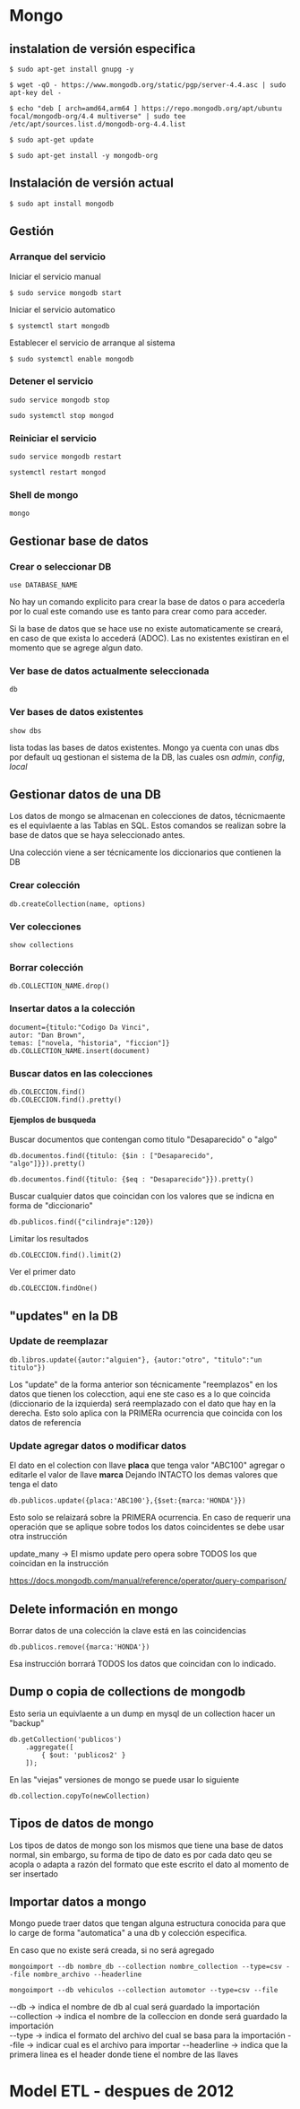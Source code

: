 # Mongo

## instalation de versión especifica

```
$ sudo apt-get install gnupg -y
```

```
$ wget -qO - https://www.mongodb.org/static/pgp/server-4.4.asc | sudo apt-key del -
```

```
$ echo "deb [ arch=amd64,arm64 ] https://repo.mongodb.org/apt/ubuntu focal/mongodb-org/4.4 multiverse" | sudo tee /etc/apt/sources.list.d/mongodb-org-4.4.list
```

```
$ sudo apt-get update
```

```
$ sudo apt-get install -y mongodb-org
```


## Instalación de versión actual

```
$ sudo apt install mongodb
```

## Gestión

### Arranque del servicio
Iniciar el servicio manual
```
$ sudo service mongodb start
```

Iniciar el servicio automatico
```
$ systemctl start mongodb
```

Establecer el servicio de arranque al sistema
```
$ sudo systemctl enable mongodb
```

### Detener el servicio

```
sudo service mongodb stop

sudo systemctl stop mongod
```
### Reiniciar el servicio

```
sudo service mongodb restart

systemctl restart mongod
```
### Shell de mongo

```
mongo
```

## Gestionar base de datos

### Crear o seleccionar DB


```
use DATABASE_NAME
```

No hay un comando explicito para crear la base de datos o para accederla por lo cual este comando use es tanto para crear como para acceder.

Si la base de datos que se hace use no existe automaticamente se creará, en caso de que exista lo accederá (ADOC). Las no existentes existiran en el momento que se agrege algun dato.

### Ver base de datos actualmente seleccionada
```
db
```

### Ver bases de datos existentes
```
show dbs
```

lista todas las bases de datos existentes. Mongo ya cuenta con unas dbs por default uq gestionan el sistema de la DB, las cuales osn *admin*, *config*, *local*
## Gestionar datos de una DB
Los datos de mongo se almacenan en colecciones de datos, técnicmaente es el equivlaente a las Tablas en SQL. Estos comandos se realizan sobre la base de datos que se haya seleccionado antes.

Una colección viene a ser técnicamente los diccionarios que contienen la DB

### Crear colección
```
db.createCollection(name, options)
```

### Ver colecciones
```
show collections
```

### Borrar colección
```
db.COLLECTION_NAME.drop()
```

### Insertar datos a la colección
```
document={titulo:"Codigo Da Vinci",
autor: "Dan Brown",
temas: ["novela, "historia", "ficcion"]}
db.COLLECTION_NAME.insert(document)
```

### Buscar datos en las colecciones
```
db.COLECCION.find()
db.COLECCION.find().pretty()
```

#### Ejemplos de busqueda
Buscar documentos que contengan como titulo "Desaparecido" o "algo"
```
db.documentos.find({titulo: {$in : ["Desaparecido", "algo"]}}).pretty()
```

```
db.documentos.find({titulo: {$eq : "Desaparecido"}}).pretty()
```

Buscar cualquier datos que coincidan con los valores que se indicna en forma de "diccionario"

```
db.publicos.find({"cilindraje":120})
```
Limitar los resultados

```
db.COLECCION.find().limit(2)
```

Ver el primer dato
```
db.COLECCION.findOne()
```

## "updates" en la DB


### Update de reemplazar
```
db.libros.update({autor:"alguien"}, {autor:"otro", "titulo":"un titulo"})
```

Los "update" de la forma anterior son técnicamente "reemplazos" en los datos que tienen los colecction, aqui ene ste caso es a lo que coincida (diccionario de la izquierda) será reemplazado con el dato que hay en la derecha. Esto solo aplica con la PRIMERa ocurrencia que coincida con los datos de referencia

### Update agregar datos o modificar datos
El dato en el colection con llave **placa** que tenga valor "ABC100" agregar o editarle el valor de llave **marca** Dejando INTACTO los demas valores que tenga el dato
```
db.publicos.update({placa:'ABC100'},{$set:{marca:'HONDA'}})
```
Esto solo se relaizará sobre la PRIMERA ocurrencia. En caso de requerir una operación que se aplique sobre todos los datos coincidentes se debe usar otra instrucción

update_many -> El mismo update pero opera sobre TODOS los que coincidan en la instrucción

https://docs.mongodb.com/manual/reference/operator/query-comparison/


## Delete información en mongo
Borrar datos de una colección la clave está en las coincidencias

```
db.publicos.remove({marca:'HONDA'})
```

Esa instrucción borrará TODOS los datos que coincidan con lo indicado.

## Dump o copia de collections de mongodb

Esto seria un equivlaente a un dump en mysql de un collection hacer un "backup"
```
db.getCollection('publicos')
    .aggregate([
        { $out: 'publicos2' }
    ]);
```

En las "viejas" versiones de mongo se puede usar lo siguiente

```
db.collection.copyTo(newCollection)
```



## Tipos de datos de mongo
Los tipos de datos de mongo son los mismos que tiene una base de datos normal, sin embargo, su forma de tipo de dato es por cada dato qeu se acopla o adapta a razón del formato que este escrito el dato al momento de ser insertado


## Importar datos a mongo
Mongo puede traer datos que tengan alguna estructura conocida para que lo carge de forma "automatica" a una db y colección especifica.

En caso que no existe será creada, si no será agregado

```
mongoimport --db nombre_db --collection nombre_collection --type=csv --file nombre_archivo --headerline

mongoimport --db vehiculos --collection automotor --type=csv --file 
```

--db -> indica el nombre de db al cual será guardado la importación  
--collection -> indica el nombre de la colleccion en donde será guardado la importación  
--type -> indica el formato del archivo del cual se basa para la importación
--file -> indicar cual es el archivo para importar
--headerline -> indica que la primera linea es el header donde tiene el nombre de las llaves

# Model ETL - despues de 2012



